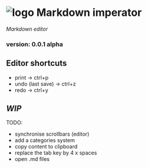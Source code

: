 # ![logo](https://i.goopics.net/lhw9s2.png) Markdown imperator

*Markdown editor*

### version: 0.0.1 alpha

## Editor shortcuts
- print -> ctrl+p
- undo (last save) -> ctrl+z
- redo -> ctrl+y

## *WIP*

TODO:

- synchronise scrollbars (editor)
- add a categories system
- copy content to clipboard
- replace the tab key by 4 x spaces
- open .md files